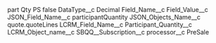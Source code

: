 <?xml version="1.0" encoding="UTF-8"?>
<CustomMetadata xmlns="http://soap.sforce.com/2006/04/metadata" xmlns:xsi="http://www.w3.org/2001/XMLSchema-instance" xmlns:xsd="http://www.w3.org/2001/XMLSchema">
    <label>part Qty PS</label>
    <protected>false</protected>
    <values>
        <field>DataType__c</field>
        <value xsi:type="xsd:string">Decimal</value>
    </values>
    <values>
        <field>Field_Name__c</field>
        <value xsi:nil="true"/>
    </values>
    <values>
        <field>Field_Value__c</field>
        <value xsi:nil="true"/>
    </values>
    <values>
        <field>JSON_Field_Name__c</field>
        <value xsi:type="xsd:string">participantQuantity</value>
    </values>
    <values>
        <field>JSON_Objects_Name__c</field>
        <value xsi:type="xsd:string">quote.quoteLines</value>
    </values>
    <values>
        <field>LCRM_Field_Name__c</field>
        <value xsi:type="xsd:string">Participant_Quantity__c</value>
    </values>
    <values>
        <field>LCRM_Object_name__c</field>
        <value xsi:type="xsd:string">SBQQ__Subscription__c</value>
    </values>
    <values>
        <field>processor__c</field>
        <value xsi:type="xsd:string">PreSale</value>
    </values>
</CustomMetadata>
